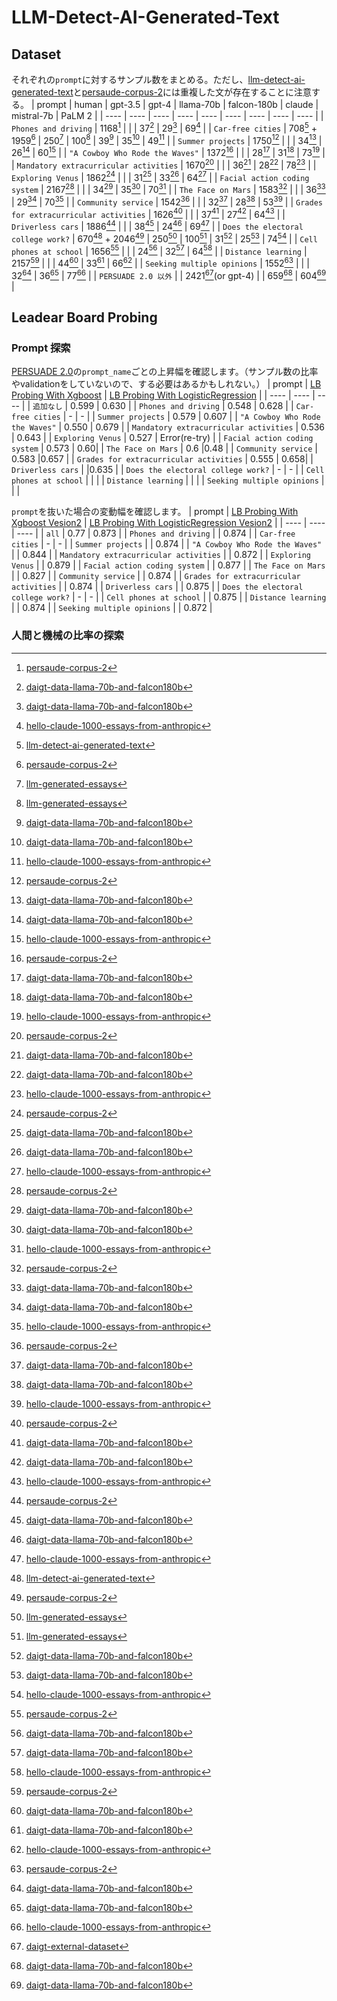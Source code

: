 # LLM-Detect-AI-Generated-Text

## Dataset

それぞれの`prompt`に対するサンプル数をまとめる。ただし、[llm-detect-ai-generated-text](https://www.kaggle.com/competitions/llm-detect-ai-generated-text/data)と[persaude-corpus-2](https://www.kaggle.com/datasets/nbroad/persaude-corpus-2/)には重複した文が存在することに注意する。
| prompt | human | gpt-3.5 | gpt-4 | llama-70b | falcon-180b | claude | mistral-7b | PaLM 2 |
| ---- | ---- | ---- | ---- | ---- | ---- | ---- | ---- | ---- |
| `Phones and driving` | 1168[^8] | | | 37[^4] | 29[^4] | 69[^6] |
| `Car-free cities` | 708[^1] + 1959[^8] | 250[^2] | 100[^2] | 39[^4] | 35[^4] | 49[^6] |
| `Summer projects` | 1750[^8] | | | 34[^4] | 26[^4] | 60[^6] |
| `"A Cowboy Who Rode the Waves"` | 1372[^8] | | | 28[^4] | 31[^4] | 73[^6] |
| `Mandatory extracurricular activities` | 1670[^8] | | | 36[^4] | 28[^4] | 78[^6] |
| `Exploring Venus` | 1862[^8] | | | 31[^4] | 33[^4] | 64[^6] |
| `Facial action coding system` | 2167[^8] | | | 34[^4] | 35[^4] | 70[^6] |
| `The Face on Mars` | 1583[^8] | | | 36[^4] | 29[^4] | 70[^6] |
| `Community service` | 1542[^8] | | | 32[^4] | 28[^4] | 53[^6] |
| `Grades for extracurricular activities` | 1626[^8] | | | 37[^4] | 27[^4] | 64[^6] |
| `Driverless cars` | 1886[^8] | | | 38[^4] | 24[^4] | 69[^6] |
| `Does the electoral college work?` | 670[^1] + 2046[^8] | 250[^2] | 100[^2] | 31[^4] | 25[^4] | 74[^6] |
| `Cell phones at school` | 1656[^8] | | | 24[^4] | 32[^4] | 64[^6] |
| `Distance learning` | 2157[^8] | | | 44[^4] | 33[^4] | 66[^6] |
| `Seeking multiple opinions` | 1552[^8] | | | 32[^4] | 36[^4] | 77[^6] |
| `PERSUADE 2.0 以外` | | 2421[^3](or gpt-4) | | 659[^4] | 604[^4] |

[^1]:[llm-detect-ai-generated-text](https://www.kaggle.com/competitions/llm-detect-ai-generated-text/data)
[^2]:[llm-generated-essays](https://www.kaggle.com/datasets/radek1/llm-generated-essays/)
[^3]:[daigt-external-dataset](https://www.kaggle.com/datasets/alejopaullier/daigt-external-dataset/)
[^4]:[daigt-data-llama-70b-and-falcon180b](https://www.kaggle.com/datasets/nbroad/daigt-data-llama-70b-and-falcon180b/)
[^5]:[daigt-proper-train-dataset](https://www.kaggle.com/datasets/thedrcat/daigt-proper-train-dataset/)
[^6]:[hello-claude-1000-essays-from-anthropic](https://www.kaggle.com/datasets/darraghdog/hello-claude-1000-essays-from-anthropic/)
[^7]:[llm-7-prompt-training-dataset](https://www.kaggle.com/datasets/carlmcbrideellis/llm-7-prompt-training-dataset/)
[^8]:[persaude-corpus-2](https://www.kaggle.com/datasets/nbroad/persaude-corpus-2/)

## Leadear Board Probing

### Prompt 探索

[PERSUADE 2.0](https://www.kaggle.com/datasets/nbroad/persaude-corpus-2)の`prompt_name`ごとの上昇幅を確認します。（サンプル数の比率やvalidationをしていないので、する必要はあるかもしれない。）
| prompt | [LB Probing With Xgboost](https://www.kaggle.com/code/room208/lb-probing-with-xgboost/notebook) | [LB Probing With LogisticRegression](https://www.kaggle.com/code/room208/lb-probing-with-logisticregression/notebook) |
| ---- | ---- | ---- |
| `追加なし` | 0.599 | 0.630 |
| `Phones and driving` | 0.548 | 0.628 |
| `Car-free cities` | - | - |
| `Summer projects` | 0.579 | 0.607 |
| `"A Cowboy Who Rode the Waves"` | 0.550 | 0.679 |
| `Mandatory extracurricular activities` | 0.536 | 0.643 |
| `Exploring Venus` | 0.527 | Error(re-try) |
| `Facial action coding system` | 0.573 | 0.60|
| `The Face on Mars` | 0.6 |0.48 |
| `Community service` | 0.583 |0.657 |
| `Grades for extracurricular activities` | 0.555 | 0.658|
| `Driverless cars` | |0.635 |
| `Does the electoral college work?` | - | - |
| `Cell phones at school` | | |
| `Distance learning` | | |
| `Seeking multiple opinions` | | |

`prompt`を抜いた場合の変動幅を確認します。
| prompt | [LB Probing With Xgboost Vesion2](https://www.kaggle.com/code/room208/lb-probing-with-xgboost-vesion2) | [LB Probing With LogisticRegression Vesion2](https://www.kaggle.com/code/room208/lb-probing-with-logisticregression-vesion2) |
| ---- | ---- | ---- |
| `all` | 0.77 | 0.873 |
| `Phones and driving` |  | 0.874 |
| `Car-free cities` | - | - |
| `Summer projects` |  | 0.874 |
| `"A Cowboy Who Rode the Waves"` |  | 0.844 |
| `Mandatory extracurricular activities` |  | 0.872 |
| `Exploring Venus` |  | 0.879 |
| `Facial action coding system` |  | 0.877 |
| `The Face on Mars` |  | 0.827 |
| `Community service` |  | 0.874 |
| `Grades for extracurricular activities` |  | 0.874 |
| `Driverless cars` |  | 0.875 |
| `Does the electoral college work?` | - | - |
| `Cell phones at school` | | 0.875 |
| `Distance learning` | | 0.874 |
| `Seeking multiple opinions` | | 0.872 |

### 人間と機械の比率の探索

